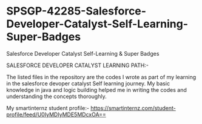 # SPSGP-42285-Salesforce-Developer-Catalyst-Self-Learning-Super-Badges
Salesforce Developer Catalyst Self-Learning &amp; Super Badges


SALESFORCE DEVELOPER CATALYST LEARNING PATH:-

The listed files in the repository are the codes I wrote as part of my learning in the salesforce devoper catalyst Self learning journey.
My basic knowledge in java and logic building helped me in writing the codes and understanding the concepts thoroughly.


My smartinternz student profile:- https://smartinternz.com/student-profile/feed/U0IyMDIyMDE5MDcxOA==
